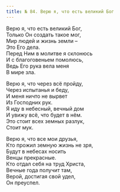 ```yaml
---
title: № 84. Верю я, что есть великий Бог
---
```


Верю я, что есть великий Бог,  
Только Он создать такое мог,  
Мир людей и жизнь земли –  
Это Его дела.  
Перед Ним в молитве я склонюсь  
И с благоговеньем помолюсь,  
Ведь Его рука вела меня  
В мире зла.  

Верю я, что через всё пройду,  
Через испытанья и беду,  
И меня ничто не вырвет  
Из Господних рук.  
Я иду в небесный, вечный дом  
И увижу всё, что будет в нём.  
Это стоит всех земных разлук,  
Стоит мук.

Верю я, что все мои друзья,  
Кто прожил земную жизнь не зря,  
Будут в небесах носить  
Венцы прекрасные.  
Кто отдал себя на труд Христа,  
Вечные года получит там,  
Верой, достигая свой удел,  
Он преуспел.
